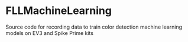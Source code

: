 # FLLMachineLearning
Source code for recording data to train color detection machine learning models on EV3 and Spike Prime kits
